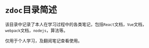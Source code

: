 <!--
 * @Author: zhangwu
 * @Date: 2022-03-28 10:24:10
 * @LastEditors: zhangwu
 * @LastEditTime: 2022-04-05 14:20:02
 * @Description: 请填写简介
-->
# `zdoc`目录简述

该目录中记录了本人在学习过程中的各类笔记，包括`React`文档，`Vue`文档，`webpack`文档，`nodejs`，算法等。

仅用于个人学习，及翻阅笔记查看使用。
